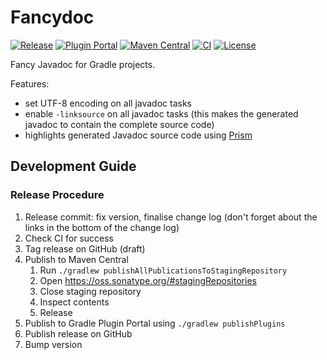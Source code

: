 # Fancydoc

[![Release](https://img.shields.io/github/v/release/LajosCseppento/fancydoc)](https://github.com/LajosCseppento/fancydoc/releases)
[![Plugin Portal](https://img.shields.io/maven-metadata/v?label=Plugin%20Portal&metadataUrl=https://plugins.gradle.org/m2/dev/lajoscseppento/fancydoc/fancydoc-plugin/maven-metadata.xml)](https://plugins.gradle.org/plugin/dev.lajoscseppento.fancydoc)
[![Maven Central](https://img.shields.io/maven-central/v/dev.lajoscseppento.fancydoc/fancydoc-plugin)](https://search.maven.org/search?q=g:%22dev.lajoscseppento.fancydoc%22%20AND%20a:%22dev.lajoscseppento.fancydoc.gradle.plugin%22)
[![CI](https://github.com/LajosCseppento/fancydoc/workflows/CI/badge.svg)](https://github.com/LajosCseppento/fancydoc/actions)
[![License](https://img.shields.io/github/license/LajosCseppento/fancydoc)](https://github.com/LajosCseppento/fancydoc/blob/main/LICENSE)

Fancy Javadoc for Gradle projects.

Features:

* set UTF-8 encoding on all javadoc tasks
* enable `-linksource` on all javadoc tasks (this makes the generated javadoc to contain the complete source code)
* highlights generated Javadoc source code using [Prism](https://prismjs.com)

## Development Guide

### Release Procedure

1. Release commit: fix version, finalise change log (don't forget about the links in the bottom of
   the change log)
2. Check CI for success
3. Tag release on GitHub (draft)
4. Publish to Maven Central
    1. Run `./gradlew publishAllPublicationsToStagingRepository`
    2. Open https://oss.sonatype.org/#stagingRepositories
    3. Close staging repository
    4. Inspect contents
    5. Release
5. Publish to Gradle Plugin Portal using `./gradlew publishPlugins`
6. Publish release on GitHub
7. Bump version
